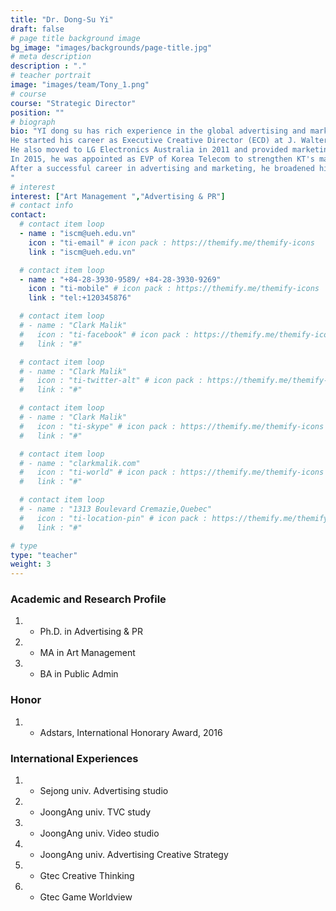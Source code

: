 ```yaml
---
title: "Dr. Dong-Su Yi"
draft: false
# page title background image
bg_image: "images/backgrounds/page-title.jpg"
# meta description
description : "."
# teacher portrait
image: "images/team/Tony_1.png"
# course
course: "Strategic Director"
position: ""
# biograph
bio: "YI dong su has rich experience in the global advertising and marketing industry. He joined UEH in 2022 as Vice Dean of SMD. Before moving to UEH, he taught students at the Gyeonggi University of Science and Technology (GTEC) Department of Game Contents in Korea.
He started his career as Executive Creative Director (ECD) at J. Walter Thompson Seoul, a global advertising firm, and then moved to BBDO as Vice President and ECD. In 2002 he joined Ogilvy in Taiwan and Vietnam as ECD and then in Ogilvy Bangkok as regional creative director. Since 2013, he has overseen and led the brand's global creative work as Global Creative Director for Unilever's Ponds in Ogilvy Singapore. While working for several multinational advertising agencies, he has won numerous international awards including Cannes, Clio, D&AD, and Adfest. In 2003, the Gunn Report recognized his 'Jeep' print campaign as the AP region's most award-winning print.
He also moved to LG Electronics Australia in 2011 and provided marketing advice in Australia and New Zealand.
In 2015, he was appointed as EVP of Korea Telecom to strengthen KT's marketing. His design instinct led KT to sweep numerous awards such as the Red Dot Design Award and the iF Design Award.
After a successful career in advertising and marketing, he broadened his horizons into the special effects industries of film and games by leading the branch of Locus China, one of Korea's leading CG and VFX companies.
"
# interest
interest: ["Art Management ","Advertising & PR"]
# contact info
contact:
  # contact item loop
  - name : "iscm@ueh.edu.vn"
    icon : "ti-email" # icon pack : https://themify.me/themify-icons
    link : "iscm@ueh.edu.vn"

  # contact item loop
  - name : "+84-28-3930-9589/ +84-28-3930-9269"
    icon : "ti-mobile" # icon pack : https://themify.me/themify-icons
    link : "tel:+120345876"

  # contact item loop
  # - name : "Clark Malik"
  #   icon : "ti-facebook" # icon pack : https://themify.me/themify-icons
  #   link : "#"

  # contact item loop
  # - name : "Clark Malik"
  #   icon : "ti-twitter-alt" # icon pack : https://themify.me/themify-icons
  #   link : "#"

  # contact item loop
  # - name : "Clark Malik"
  #   icon : "ti-skype" # icon pack : https://themify.me/themify-icons
  #   link : "#"

  # contact item loop
  # - name : "clarkmalik.com"
  #   icon : "ti-world" # icon pack : https://themify.me/themify-icons
  #   link : "#"

  # contact item loop
  # - name : "1313 Boulevard Cremazie,Quebec"
  #   icon : "ti-location-pin" # icon pack : https://themify.me/themify-icons
  #   link : "#"

# type
type: "teacher"
weight: 3
---
```




### Academic and Research Profile
1. * Ph.D. in Advertising & PR
1. * MA in Art Management
1. * BA in Public Admin 

### Honor
1. * Adstars, International Honorary Award, 2016

### International Experiences
1. * Sejong univ.		Advertising studio 
1. * JoongAng univ. 	TVC study
1. * JoongAng univ. 	Video studio
1. * JoongAng univ.	Advertising Creative Strategy
1. * Gtec			Creative Thinking
1. * Gtec			Game Worldview
